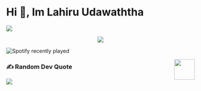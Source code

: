 <div>
            <h1 align="left">Hi 👋,  Im Lahiru Udawaththa</h1>
            
      
[![](https://visitcount.itsvg.in/api?id=lahiruroot&label=Profile%20Views&icon=6&pretty=true)](https://visitcount.itsvg.in)
<!-- Proudly created with GPRM ( https://gprm.itsvg.in ) -->

<p align='center'>
<img src='https://github-widgetbox.vercel.app/api/profile?username=lahiruroot&data=followers,repositories,stars,commits'>
</p>            
            
![Spotify recently played](https://spotify-recently-played-readme.vercel.app/api?user=31fh5xnzybfkq3fnsdrs4ks2kzgy&count=1)
            
<img src="https://education.github.com/assets/next/campus-experts/ce-flag-59b436097e6168e12b543fec9e936037ff777d1c0160fa4b07cd7394d8779418.png" width=55px align="right"/>

            

### ✍️ Random Dev Quote
![](https://quotes-github-readme.vercel.app/api?type=horizontal&theme=radical)
            
 

